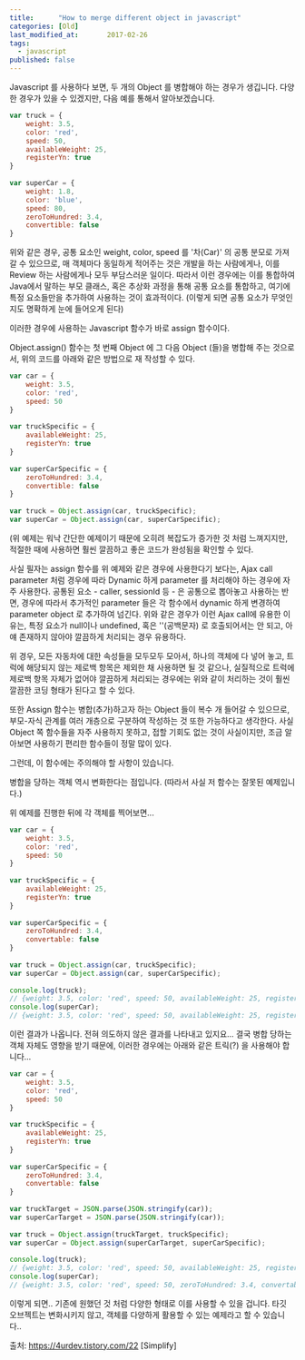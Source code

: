 ```yaml
---
title:      "How to merge different object in javascript"
categories: [Old]
last_modified_at:       2017-02-26
tags:
  - javascript
published: false
---
```


Javascript 를 사용하다 보면, 두 개의 Object 를 병합해야 하는 경우가 생깁니다. 다양한 경우가 있을 수 있겠지만, 다음 예를 통해서 알아보겠습니다.

```js
var truck = {
    weight: 3.5,
    color: 'red',
    speed: 50,
    availableWeight: 25,
    registerYn: true
}
 
var superCar = {
    weight: 1.8,
    color: 'blue',
    speed: 80,
    zeroToHundred: 3.4,
    convertible: false
}
```

위와 같은 경우, 공통 요소인 weight, color, speed 를 '차(Car)' 의 공통 분모로 가져갈 수 있으므로, 매 객체마다 동일하게 적어주는 것은 개발을 하는 사람에게나, 이를 Review 하는 사람에게나 모두 부담스러운 일이다. 따라서 이런 경우에는 이를 통합하여 Java에서 말하는 부모 클래스, 혹은 추상화 과정을 통해 공통 요소를 통합하고, 여기에 특정 요소들만을 추가하여 사용하는 것이 효과적이다. (이렇게 되면 공통 요소가 무엇인지도 명확하게 눈에 들어오게 된다)

이러한 경우에 사용하는 Javascript 함수가 바로 assign 함수이다. 

Object.assign() 함수는 첫 번째 Object 에 그 다음 Object (들)을 병합해 주는 것으로서, 위의 코드를 아래와 같은 방법으로 재 작성할 수 있다.  

```js
var car = {
    weight: 3.5,
    color: 'red',
    speed: 50
}
 
var truckSpecific = {
    availableWeight: 25,
    registerYn: true
}
 
var superCarSpecific = {
    zeroToHundred: 3.4,
    convertible: false
}
 
var truck = Object.assign(car, truckSpecific);
var superCar = Object.assign(car, superCarSpecific);
``` 

(위 예제는 워낙 간단한 예제이기 때문에 오히려 복잡도가 증가한 것 처럼 느껴지지만, 적절한 때에 사용하면 훨씬 깔끔하고 좋은 코드가 완성됨을 확인할 수 있다. 

사실 필자는 assign 함수를 위 예제와 같은 경우에 사용한다기 보다는, Ajax call parameter 처럼 경우에 따라 Dynamic 하게 parameter 를 처리해야 하는 경우에 자주 사용한다. 공통된 요소 - caller, sessionId 등 - 은 공통으로 뽑아놓고 사용하는 반면, 경우에 따라서 추가적인 parameter 들은 각 함수에서 dynamic 하게 변경하여 parameter object 로 추가하여 넘긴다. 위와 같은 경우가 이런 Ajax call에 유용한 이유는, 특정 요소가 null이나 undefined, 혹은 ''(공백문자) 로 호출되어서는 안 되고, 아얘 존재하지 않아야 깔끔하게 처리되는 경우 유용하다. 

위 경우, 모든 자동차에 대한 속성들을 모두모두 모아서, 하나의 객체에 다 넣어 놓고, 트럭에 해당되지 않는 제로백 항목은 제외한 채 사용하면 될 것 같으나, 실질적으로 트럭에 제로백 항목 자체가 없어야 깔끔하게 처리되는 경우에는 위와 같이 처리하는 것이 훨씬 깔끔한 코딩 형태가 된다고 할 수 있다. 

또한 Assign 함수는 병합(추가)하고자 하는 Object 들이 복수 개 들어갈 수 있으므로, 부모-자식 관계를 여러 개층으로 구분하여 작성하는 것 또한 가능하다고 생각한다. 사실 Object 쪽 함수들을 자주 사용하지 못하고, 접할 기회도 없는 것이 사실이지만, 조금 알아보면 사용하기 편리한 함수들이 정말 많이 있다. 


그런데, 이 함수에는 주의해야 할 사항이 있습니다. 

병합을 당하는 객체 역시 변화한다는 점입니다. (따라서 사실 저 함수는 잘못된 예제입니다.)

위 예제를 진행한 뒤에 각 객체를 찍어보면...

```js
var car = {
    weight: 3.5,
    color: 'red',
    speed: 50
}
 
var truckSpecific = {
    availableWeight: 25,
    registerYn: true
}
 
var superCarSpecific = {
    zeroToHundred: 3.4,
    convertable: false
}
 
var truck = Object.assign(car, truckSpecific);
var superCar = Object.assign(car, superCarSpecific);
 
console.log(truck);  
// {weight: 3.5, color: 'red', speed: 50, availableWeight: 25, registerYn: true}
console.log(superCar); 
// {weight: 3.5, color: 'red', speed: 50, availableWeight: 25, registerYn: true, zeroToHundred: 3.4, convertable: false }
```

이런 결과가 나옵니다. 전혀 의도하지 않은 결과를 나타내고 있지요... 결국 병합 당하는 객체 자체도 영향을 받기 때문에, 이러한 경우에는 아래와 같은 트릭(?) 을 사용해야 합니다...

```js
var car = {
    weight: 3.5,
    color: 'red',
    speed: 50
}
 
var truckSpecific = {
    availableWeight: 25,
    registerYn: true
}
 
var superCarSpecific = {
    zeroToHundred: 3.4,
    convertable: false
}
 
var truckTarget = JSON.parse(JSON.stringify(car));
var superCarTarget = JSON.parse(JSON.stringify(car));
 
var truck = Object.assign(truckTarget, truckSpecific);
var superCar = Object.assign(superCarTarget, superCarSpecific);
 
console.log(truck);  
// {weight: 3.5, color: 'red', speed: 50, availableWeight: 25, registerYn: true}
console.log(superCar); 
// {weight: 3.5, color: 'red', speed: 50, zeroToHundred: 3.4, convertable: false }
```

이렇게 되면.. 기존에 원했던 것 처럼 다양한 형태로 이를 사용할 수 있을 겁니다. 타깃 오브젝트는 변화시키지 않고, 객체를 다양하게 활용할 수 있는 예제라고 할 수 있습니다..



출처: https://4urdev.tistory.com/22 [Simplify]